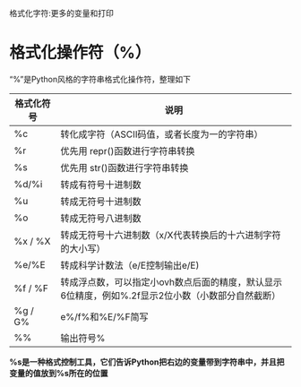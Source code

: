 格式化字符:更多的变量和打印

# 格式化操作符（%）

“%”是Python风格的字符串格式化操作符，整理如下

**格式化符号** | **说明**
---|---
%c | 转化成字符（ASCII码值，或者长度为一的字符串）
%r | 优先用 repr()函数进行字符串转换
%s | 优先用 str()函数进行字符串转换
%d/%i | 转成有符号十进制数
%u | 转成无符号十进制数
%o | 转成无符号八进制数
%x / %X | 转成无符号十六进制数（x/X代表转换后的十六进制字符的大小写）
%e/%E | 转成科学计数法（e/E控制输出e/E)
%f / %F | 转成浮点数，可以指定小ovh数点后面的精度，默认显示6位精度，例如%.2f显示2位小数（小数部分自然截断）
%g / G% | e%/f%和%E/%F简写
%% | 输出符号%

**%s是一种格式控制工具，它们告诉Python把右边的变量带到字符串中，并且把变量的值放到%s所在的位置**